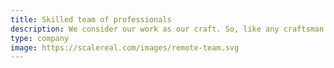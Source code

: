 ```yaml
---
title: Skilled team of professionals
description: We consider our work as our craft. So, like any craftsman we keep on improving the quality of our work to meet the client and user satisfaction.
type: company
image: https://scalereal.com/images/remote-team.svg
---
```

